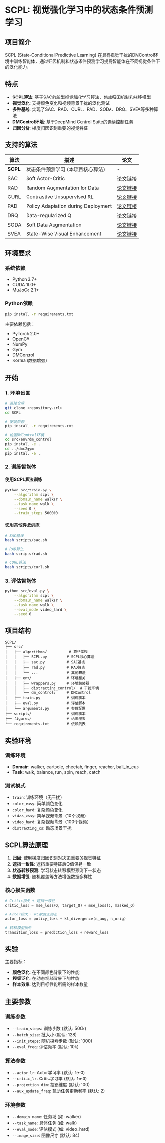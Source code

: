 # SCPL: 视觉强化学习中的状态条件预测学习

## 项目简介

SCPL (State-Conditional Predictive Learning) 在具有视觉干扰的DMControl环境中训练智能体，通过归因机制和状态条件预测学习提高智能体在不同视觉条件下的泛化能力。

## 特点

- **SCPL算法**: 基于SAC的新型视觉强化学习算法，集成归因机制和转移模型
- **视觉泛化**: 支持颜色变化和视频背景干扰的泛化测试
- **多种基线**: 实现了SAC、RAD、CURL、PAD、SODA、DRQ、SVEA等多种算法
- **DMControl环境**: 基于DeepMind Control Suite的连续控制任务
- **归因分析**: 梯度归因识别重要的视觉特征

## 支持的算法

| 算法 | 描述 | 论文 |
|------|------|------|
| **SCPL** | 状态条件预测学习 (本项目核心算法) | - |
| SAC | Soft Actor-Critic | [论文链接](https://arxiv.org/abs/1801.01290) |
| RAD | Random Augmentation for Data | [论文链接](https://arxiv.org/abs/2004.14990) |
| CURL | Contrastive Unsupervised RL | [论文链接](https://arxiv.org/abs/2004.04136) |
| PAD | Policy Adaptation during Deployment | [论文链接](https://arxiv.org/abs/2007.04309) |
| DRQ | Data-regularized Q | [论文链接](https://arxiv.org/abs/2004.13649) |
| SODA | Soft Data Augmentation | [论文链接](https://arxiv.org/abs/2011.13389) |
| SVEA | State-Wise Visual Enhancement | [论文链接](https://arxiv.org/abs/2102.13434) |

## 环境要求

### 系统依赖
- Python 3.7+
- CUDA 11.0+
- MuJoCo 2.1+

### Python依赖
```bash
pip install -r requirements.txt
```

主要依赖包括：
- PyTorch 2.0+
- OpenCV
- NumPy
- Gym
- DMControl
- Kornia (数据增强)

## 开始

### 1. 环境设置

```bash
# 克隆仓库
git clone <repository-url>
cd SCPL

# 安装依赖
pip install -r requirements.txt

# 设置DMControl环境
cd src/env/dm_control
pip install -e .
cd ../dmc2gym  
pip install -e .
```

### 2. 训练智能体

#### 使用SCPL算法训练
```bash
python src/train.py \
    --algorithm scpl \
    --domain_name walker \
    --task_name walk \
    --seed 0 \
    --train_steps 500000
```

#### 使用其他算法训练
```bash
# SAC基线
bash scripts/sac.sh

# RAD算法
bash scripts/rad.sh

# CURL算法  
bash scripts/curl.sh
```

### 3. 评估智能体

```bash
python src/eval.py \
    --algorithm scpl \
    --domain_name walker \
    --task_name walk \
    --eval_mode video_hard \
    --seed 0
```

## 项目结构

```
SCPL/
├── src/
│   ├── algorithms/          # 算法实现
│   │   ├── SCPL.py         # SCPL核心算法
│   │   ├── sac.py          # SAC基线
│   │   ├── rad.py          # RAD算法
│   │   └── ...             # 其他算法
│   ├── env/                # 环境相关
│   │   ├── wrappers.py     # 环境包装器
│   │   ├── distracting_control/  # 干扰环境
│   │   └── dm_control/     # DMControl
│   ├── train.py            # 训练脚本
│   ├── eval.py             # 评估脚本
│   └── arguments.py        # 参数配置
├── scripts/                # 训练脚本
├── figures/                # 结果图表
└── requirements.txt        # 依赖列表
```

## 实验环境

### 训练环境
- **Domain**: walker, cartpole, cheetah, finger, reacher, ball_in_cup
- **Task**: walk, balance, run, spin, reach, catch

### 测试模式
- `train`: 训练环境（无干扰）
- `color_easy`: 简单颜色变化
- `color_hard`: 复杂颜色变化  
- `video_easy`: 简单视频背景（10个视频）
- `video_hard`: 复杂视频背景（100个视频）
- `distracting_cs`: 动态场景干扰

## SCPL算法原理


1. **归因**: 使用梯度归因识别对决策重要的视觉特征
2. **遮挡一致性**: 遮挡重要特征后Q值保持一致
3. **状态转移预测**: 学习状态转移模型预测下一状态
4. **数据增强**: 随机覆盖等方法增强数据多样性

### 核心损失函数
```python
# Critic损失 + 遮挡一致性
critic_loss = mse_loss(Q, target_Q) + mse_loss(Q, masked_Q)

# Actor损失 + KL散度正则化
actor_loss = policy_loss + kl_divergence(π_aug, π_orig)

# 转移模型损失
transition_loss = prediction_loss + reward_loss
```

## 实验

主要指标：

- **颜色泛化**: 在不同颜色背景下的性能
- **视频泛化**: 在动态视频背景下的性能  
- **样本效率**: 达到目标性能所需的样本数量


## 主要参数

### 训练参数
- `--train_steps`: 训练步数 (默认: 500k)
- `--batch_size`: 批大小 (默认: 128)
- `--init_steps`: 随机探索步数 (默认: 1000)
- `--eval_freq`: 评估频率 (默认: 10k)

### 算法参数
- `--actor_lr`: Actor学习率 (默认: 1e-3)
- `--critic_lr`: Critic学习率 (默认: 1e-3)
- `--projection_dim`: 投影维度 (默认: 100)
- `--aux_update_freq`: 辅助任务更新频率 (默认: 2)

### 环境参数
- `--domain_name`: 任务域 (如: walker)
- `--task_name`: 具体任务 (如: walk)
- `--eval_mode`: 评估模式 (如: video_hard)
- `--image_size`: 图像尺寸 (默认: 84)